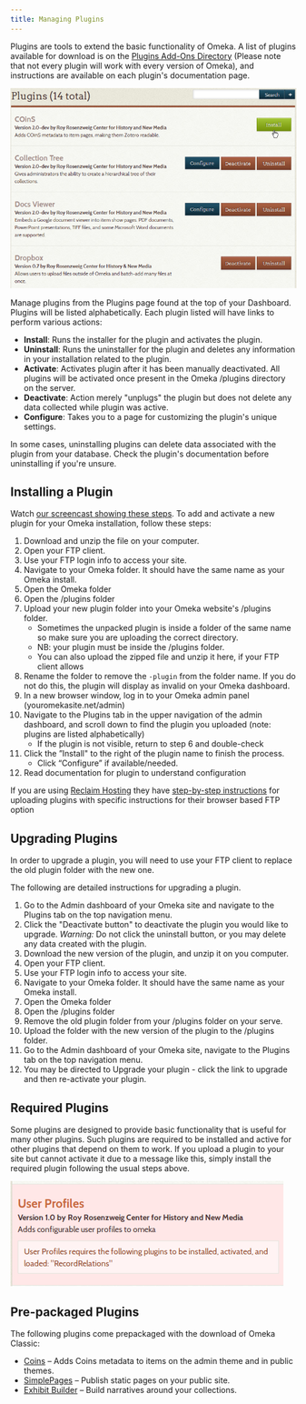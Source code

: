 ```yaml
---
title: Managing Plugins
---
```

Plugins are tools to extend the basic functionality of Omeka. A list of plugins available for download is on the [Plugins Add-Ons Directory](http://omeka.org/classic/plugins) (Please note that not every plugin will work with every version of Omeka), and instructions are available on each plugin's documentation page.

![Plugins page](/doc_files/Plugins.png)  

Manage plugins from the Plugins page found at the top of your Dashboard. Plugins will be listed alphabetically.  Each plugin listed will have links to perform various actions:

-   **Install**: Runs the installer for the plugin and activates the plugin.
-   **Uninstall**: Runs the uninstaller for the plugin and deletes any information in your installation related to the plugin.
-   **Activate**: Activates plugin after it has been manually deactivated. All plugins will be activated once present in the Omeka /plugins directory on the server. 
-   **Deactivate**: Action merely "unplugs" the plugin but does not delete any data collected while plugin was active. 
-   **Configure**: Takes you to a page for customizing the plugin's unique settings.

In some cases, uninstalling plugins can delete data associated with the plugin from your database. Check the plugin's documentation before uninstalling if you're unsure. 

Installing a Plugin
-------------------
Watch [our screencast showing these steps](https://vimeo.com/153819886). To add and activate a new plugin for your Omeka installation, follow these steps: 

1.  Download and unzip the file on your computer.
2.  Open your FTP client.
3.  Use your FTP login info to access your site.
4.  Navigate to your Omeka folder. It should have the same name as your Omeka install. 
5. Open the Omeka folder
6.  Open the /plugins folder
7.  Upload your new plugin folder into your Omeka website's /plugins folder. 
    - Sometimes the unpacked plugin is inside a folder of the same name so make sure you are uploading the correct directory. 
    - NB: your plugin must be inside the /plugins folder.
    - You can also upload the zipped file and unzip it here, if your FTP client allows
7.  Rename the folder to remove the `-plugin` from the folder name. If you do not do this, the plugin will display as invalid on your Omeka dashboard.
7.  In a new browser window, log in to your Omeka admin panel (youromekasite.net/admin)
8.  Navigate to the Plugins tab in the upper navigation of the admin dashboard, and scroll down to find the plugin you uploaded (note: plugins are listed alphabetically)
    - If the plugin is not visible, return to step 6 and double-check
9.  Click the ”Install" to the right of the plugin name to finish the process.
    - Click “Configure” if available/needed.
10. Read documentation for plugin to understand configuration

If you are using [Reclaim Hosting](https://reclaimhosting.com/) they have [step-by-step instructions](http://docs.reclaimhosting.com/omeka/uploading-plugins-to-omeka) for uploading plugins with specific instructions for their browser based FTP option

Upgrading Plugins
-----------------
In order to upgrade a plugin, you will need to use your FTP client to replace the old plugin folder with the new one. 

The following are detailed instructions for upgrading a plugin. 

1. Go to the Admin dashboard of your Omeka site and navigate to the Plugins tab on the top navigation menu.
1. Click the "Deactivate button" to deactivate the plugin you would like to upgrade. *Warning:* Do not click the uninstall button, or you may delete any data created with the plugin.
1. Download the new version of the plugin, and unzip it on you computer. 
1. Open your FTP client. 
1. Use your FTP login info to access your site.
1. Navigate to your Omeka folder. It should have the same name as your Omeka install. 
1. Open the Omeka folder
1. Open the /plugins folder 
1. Remove the old plugin folder from your /plugins folder on your serve.
1. Upload the folder with the new version of the plugin to the /plugins folder. 
1. Go to the Admin dashboard of your Omeka site, navigate to the Plugins tab on the top navigation menu.
1. You may be directed to Upgrade your plugin - click the link to upgrade and then re-activate your plugin.

Required Plugins
----------------
Some plugins are designed to provide basic functionality that is useful for many other plugins. Such plugins are required to be installed and active for other plugins that depend on them to work. If you upload a plugin to your site but cannot activate it due to a message like this, simply install the required plugin following the usual steps above.

![Example of a plugin which requires another plugin to be installed before it can be activated](/doc_files/pluginRequired.png) 

Pre-packaged Plugins
--------------------
The following plugins come prepackaged with the download of Omeka Classic: 

-   [Coins](../Plugins/Coins.md) – Adds Coins metadata to items on the admin theme and in public themes.
-   [SimplePages](../Plugins/SimplePages.md) – Publish static pages on your public site.
-   [Exhibit Builder](../Plugins/ExhibitBuilder.md) – Build narratives around your collections.
